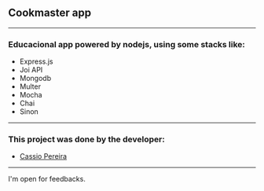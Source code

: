 ## Cookmaster app

---

### Educacional app powered by nodejs, using some stacks like:
  - Express.js
  - Joi API
  - Mongodb
  - Multer
  - Mocha
  - Chai
  - Sinon

---

### This project was done by the developer:
 - [Cassio Pereira](https://github.com/cassiorodp)

---
I'm open for feedbacks.
